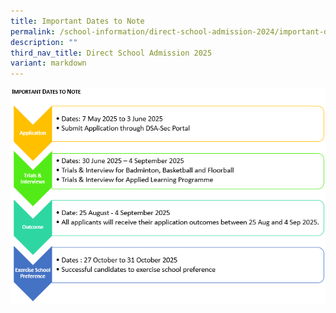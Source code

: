 ```yaml
---
title: Important Dates to Note
permalink: /school-information/direct-school-admission-2024/important-dates-to-note/
description: ""
third_nav_title: Direct School Admission 2025
variant: markdown
---
```

![DSA_Important_Dates_2025](/images/DSA_Important_Dates_2025.png)
